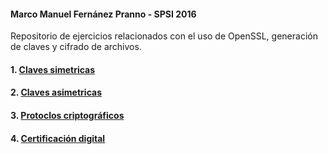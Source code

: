 #### Marco Manuel Fernánez Pranno - SPSI 2016

Repositorio de ejercicios relacionados con el uso de OpenSSL, generación de claves y cifrado de archivos.

#### 1. [Claves simetricas](./claves-simetricas.md)

#### 2. [Claves asimetricas](./claves-asimetricas.md)

#### 3. [Protoclos criptográficos](./protocolos-criptograficos.md)

#### 4. [Certificación digital](./certificacion-digital.md)
